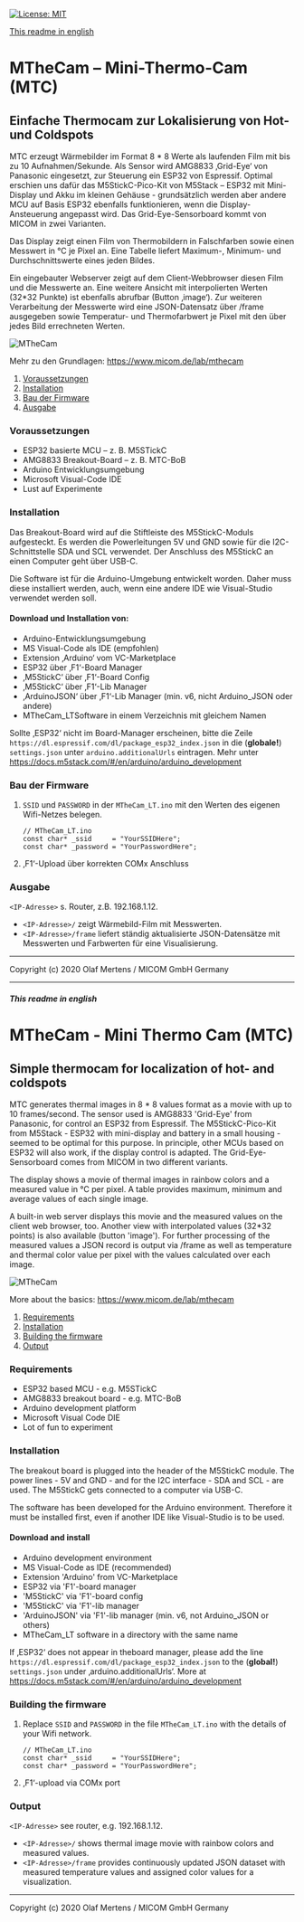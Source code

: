 [![License: MIT](https://img.shields.io/badge/License-MIT-yellow.svg)](https://opensource.org/licenses/MIT)

[This readme in english](#this-readme-in-english)

# MTheCam – Mini-Thermo-Cam (MTC)

## Einfache Thermocam zur Lokalisierung von Hot- und Coldspots
MTC erzeugt Wärmebilder im Format 8 * 8 Werte als laufenden Film mit bis zu 10 Aufnahmen/Sekunde. Als Sensor wird AMG8833 ‚Grid-Eye‘ von Panasonic eingesetzt, zur Steuerung ein ESP32 von Espressif. Optimal erschien uns dafür das M5StickC-Pico-Kit von M5Stack – ESP32 mit Mini-Display und Akku im kleinen Gehäuse - grundsätzlich werden aber andere MCU auf Basis ESP32 ebenfalls funktionieren, wenn die Display-Ansteuerung angepasst wird. Das Grid-Eye-Sensorboard kommt von MICOM in zwei Varianten.

Das Display zeigt einen Film von Thermobildern in Falschfarben sowie einen Messwert in °C je Pixel an. Eine Tabelle liefert Maximum-, Minimum- und Durchschnittswerte eines jeden Bildes. 

Ein eingebauter Webserver zeigt auf dem Client-Webbrowser diesen Film und die Messwerte an. Eine weitere Ansicht mit interpolierten Werten (32*32 Punkte) ist ebenfalls abrufbar (Button ‚image‘). Zur weiteren Verarbeitung der Messwerte wird eine JSON-Datensatz über /frame ausgegeben sowie Temperatur- und Thermofarbwert je Pixel mit den über jedes Bild errechneten Werten.

![MTheCam](images/mthecam.jpg "MTheCam – Mini-Thermo-Cam (MTC)")

Mehr zu den Grundlagen: <https://www.micom.de/lab/mthecam>

1. [Voraussetzungen](#voraussetzungen)
2. [Installation](#installation)
3. [Bau der Firmware](#bau-der-firmware)
4. [Ausgabe](#ausgabe)

### Voraussetzungen
- ESP32 basierte MCU – z. B. M5STickC
- AMG8833 Breakout-Board – z. B. MTC-BoB
- Arduino Entwicklungsumgebung
- Microsoft Visual-Code IDE
- Lust auf Experimente

### Installation
Das Breakout-Board wird auf die Stiftleiste des M5StickC-Moduls aufgesteckt. Es werden die Powerleitungen 5V und GND sowie für die I2C-Schnittstelle SDA und SCL verwendet. Der Anschluss des M5StickC an einen Computer geht über USB-C.

Die Software ist für die Arduino-Umgebung entwickelt worden. Daher muss diese installiert werden, auch, wenn eine andere IDE wie Visual-Studio verwendet werden soll.

#### Download und Installation von:
- Arduino-Entwicklungsumgebung
- MS Visual-Code als IDE (empfohlen)
- Extension ‚Arduino‘ vom VC-Marketplace
- ESP32 über ‚F1‘-Board Manager
- ‚M5StickC‘ über ‚F1‘-Board Config
- ‚M5StickC‘ über ‚F1‘-Lib Manager
- ‚ArduinoJSON‘ über ‚F1‘-Lib Manager (min. v6, nicht Arduino_JSON oder andere)
- MTheCam_LTSoftware in einem Verzeichnis mit gleichem Namen

Sollte ‚ESP32‘ nicht im Board-Manager erscheinen, bitte die Zeile `https://dl.espressif.com/dl/package_esp32_index.json` in die (**globale!**) `settings.json` unter `arduino.additionalUrls` eintragen. Mehr unter <https://docs.m5stack.com/#/en/arduino/arduino_development>

### Bau der Firmware
1. `SSID` und `PASSWORD` in der `MTheCam_LT.ino` mit den Werten des eigenen Wifi-Netzes belegen.
   ```
   // MTheCam_LT.ino
   const char* _ssid     = "YourSSIDHere";
   const char* _password = "YourPasswordHere";
   ```
2. ‚F1‘-Upload über korrekten COMx Anschluss

### Ausgabe
`<IP-Adresse>` s. Router, z.B. 192.168.1.12.

- `<IP-Adresse>/` zeigt Wärmebild-Film mit Messwerten.
- `<IP-Adresse>/frame` liefert ständig aktualisierte JSON-Datensätze mit Messwerten und Farbwerten für eine Visualisierung.

---

Copyright (c) 2020 Olaf Mertens / MICOM GmbH Germany

---

##### This readme in english

# MTheCam - Mini Thermo Cam (MTC)

## Simple thermocam for localization of hot- and coldspots 
MTC generates thermal images in 8 * 8 values format as a movie with up to 10 frames/second. The sensor used is AMG8833 'Grid-Eye' from Panasonic, for control an ESP32 from Espressif. The M5StickC-Pico-Kit from M5Stack - ESP32 with mini-display and battery in a small housing - seemed to be optimal for this purpose. In principle, other MCUs based on ESP32 will also work, if the display control is adapted. The Grid-Eye-Sensorboard comes from MICOM in two different variants. 

The display shows a movie of thermal images in rainbow colors and a measured value in °C per pixel. A table provides maximum, minimum and average values of each single image. 

A built-in web server displays this movie and the measured values on the client web browser, too. Another view with interpolated values (32*32 points) is also available (button 'image'). For further processing of the measured values a JSON record is output via /frame as well as temperature and thermal color value per pixel with the values calculated over each image. 

![MTheCam](images/mthecam.jpg "MTheCam – Mini-Thermo-Cam (MTC)")

More about the basics: <https://www.micom.de/lab/mthecam>

1. [Requirements](#requirements)
2. [Installation](#installation)
3. [Building the firmware](#building-the-firmware)
4. [Output](#output)

### Requirements
- ESP32 based MCU - e.g. M5STickC 
- AMG8833 breakout board - e.g. MTC-BoB  
- Arduino development platform 
- Microsoft Visual Code DIE 
- Lot of fun to experiment 

### Installation
The breakout board is plugged into the header of the M5StickC module. The power lines - 5V and GND - and for the I2C interface - SDA and SCL - are used. The M5StickC gets connected to a computer via USB-C. 

The software has been developed for the Arduino environment. Therefore it must be installed first, even if another IDE like Visual-Studio is to be used.

#### Download and install
- Arduino development environment
- MS Visual-Code as IDE (recommended)
- Extension 'Arduino' from VC-Marketplace
- ESP32 via 'F1'-board manager
- 'M5StickC' via 'F1'-board config
- 'M5StickC' via 'F1'-lib manager
- 'ArduinoJSON' via 'F1'-lib manager (min. v6, not Arduino_JSON or others)
- MTheCam_LT software in a directory with the same name

If ‚ESP32‘ does not appear in theboard manager, please add the line `https://dl.espressif.com/dl/package_esp32_index.json` to the (**global!**) `settings.json` under ‚arduino.additionalUrls‘. More at <https://docs.m5stack.com/#/en/arduino/arduino_development>

### Building the firmware
1. Replace `SSID` and `PASSWORD` in the file `MTheCam_LT.ino` with the details of your Wifi network.
   ```
   // MTheCam_LT.ino
   const char* _ssid     = "YourSSIDHere";
   const char* _password = "YourPasswordHere";
   ```
2. ‚F1‘-upload via COMx port

### Output
`<IP-Adresse>` see router, e.g. 192.168.1.12.

- `<IP-Adresse>/` shows thermal image movie with rainbow colors and measured values.
- `<IP-Adresse>/frame` provides continuously updated JSON dataset with measured temperature values and assigned color values for a visualization.

---

Copyright (c) 2020 Olaf Mertens / MICOM GmbH Germany